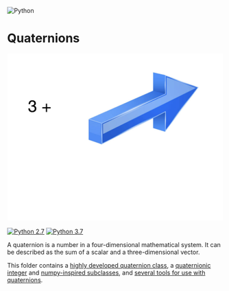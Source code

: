 ![Python](https://img.shields.io/badge/python-3670A0?style=for-the-badge&logo=python&logoColor=ffdd54)
# Quaternions
![](https://github.com/dbh2100/python/blob/main/quaternion/images/quaternion_pictorial_representation.jpeg)

[![Python 2.7](https://img.shields.io/badge/python-2.7-green.svg)](https://www.python.org/downloads/release/python-270/)
[![Python 3.7](https://img.shields.io/badge/python-3.7-blue.svg)](https://www.python.org/downloads/release/python-370/)

A quaternion is a number in a four-dimensional mathematical system.  It can be described as the sum of a scalar and a three-dimensional vector.

This folder contains a [highly developed quaternion class](https://github.com/dbh2100/python/blob/main/quaternion/quaternion.py), a [quaternionic integer](https://github.com/dbh2100/python/blob/main/quaternion/quaternionic_integer.py) and [numpy-inspired subclasses](https://github.com/dbh2100/python/blob/main/quaternion/quaternion_numpy.py), and [several tools for use with quaternions](https://github.com/dbh2100/python/tree/main/quaternion/utils).
